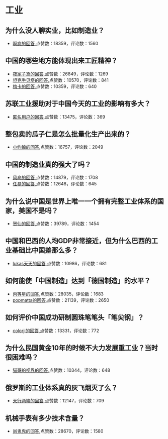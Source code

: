 #  工业 
## 为什么没人聊实业，比如制造业？
- [啊疯的回答](https://www.zhihu.com/question/268930983/answer/375261963),点赞数：18359，评论数：1560
## 中国的哪些地方能体现出来工匠精神？
- [夜家子鸢的回答](https://www.zhihu.com/question/23908444/answer/188757721),点赞数：26849，评论数：1269
- [坦克手贝塔的回答](https://www.zhihu.com/question/23908444/answer/115691109),点赞数：10570，评论数：841
- [梅卡的回答](https://www.zhihu.com/question/23908444/answer/239481008),点赞数：10359，评论数：640
## 苏联工业援助对于中国今天的工业的影响有多大？
- [匿名用户的回答](https://www.zhihu.com/question/275808177/answer/437566153),点赞数：13475，评论数：369
## 整包卖的瓜子仁是怎么批量化生产出来的？
- [小约翰的回答](https://www.zhihu.com/question/27926875/answer/144445044),点赞数：16757，评论数：2049
## 中国的制造业真的强大了吗？
- [风鸟的回答](https://www.zhihu.com/question/287253517/answer/629410057),点赞数：14879，评论数：1708
- [任易的回答](https://www.zhihu.com/question/287253517/answer/1027806630),点赞数：12648，评论数：645
## 为什么说中国是世界上唯一一个拥有完整工业体系的国家，美国不是吗？
- [贺仙的回答](https://www.zhihu.com/question/322375013/answer/1184895679),点赞数：39789，评论数：1454
## 中国和巴西的人均GDP非常接近，但为什么巴西的工业基础比中国差那么多？
- [lukas天天的回答](https://www.zhihu.com/question/350466198/answer/930897341),点赞数：10986，评论数：681
## 如何能使「中国制造」达到「德国制造」的水平？
- [丙等星的回答](https://www.zhihu.com/question/19551117/answer/14485970),点赞数：28035，评论数：1683
- [popmatta的回答](https://www.zhihu.com/question/19551117/answer/643157970),点赞数：21139，评论数：2650
## 如何评价中国成功研制圆珠笔笔头「笔尖钢」？
- [colorji的回答](https://www.zhihu.com/question/54572601/answer/983031850),点赞数：13331，评论数：772
## 为什么民国黄金10年的时候不大力发展重工业？当时很困难吗？
- [猫哥的视界的回答](https://www.zhihu.com/question/316634128/answer/1451543013),点赞数：10344，评论数：648
## 俄罗斯的工业体系真的灰飞烟灭了么？
- [天行两端的回答](https://www.zhihu.com/question/66247485/answer/1768708634),点赞数：12147，评论数：709
## 机械手表有多少技术含量？
- [尚鬼鬼的回答](https://www.zhihu.com/question/25160832/answer/817364268),点赞数：28670，评论数：1580
